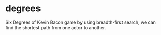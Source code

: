 # degrees
Six Degrees of Kevin Bacon game by using breadth-first search, we can find the shortest path from one actor to another.
